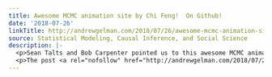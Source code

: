 ```yaml
---
title: Awesome MCMC animation site by Chi Feng!  On Github!
date: '2018-07-26'
linkTitle: http://andrewgelman.com/2018/07/26/awesome-mcmc-animation-site-chi-feng-github/
source: Statistical Modeling, Causal Inference, and Social Science
description: |-
  <p>Sean Talts and Bob Carpenter pointed us to this awesome MCMC animation site by Chi Feng. For instance, here&#8217;s NUTS on a banana-shaped density. This is indeed super-cool, and maybe there&#8217;s a way to connect these with Stan/ShinyStan/Bayesplot so as to automatically make movies of Stan model fits. This would be great, both to help [&#8230;]</p>
  <p>The post <a rel="nofollow" href="http://andrewgelman.com/2018/07/26/awesome-mcmc-animation-site-chi-feng-github/">Awesome MCMC animation s
---
```

